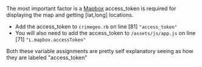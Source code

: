 ###

The most important factor is a [Mapbox](https://www.mapbox.com/) access_token is required for displaying the map and getting [lat,long] locations.

* Add the access_token to  `crimegeo.rb` on line [81] `"access_token"`
* You will also need to add the access_token to `/assets/js/app.js` on line [71] `"L.mapbox.accessToken"`

Both these variable assignments are pretty self explanatory seeing as how they are labeled "access_token"

